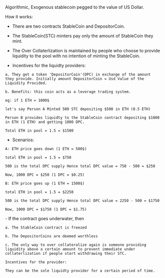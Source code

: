 Algorithmic, Exogenous stablecoin pegged to the value of US Dollar.

How it works:

- There are two contracts StableCoin and DepositorCoin.

- The StableCoin(STC) minters pay only the amount of StableCoin they mint.

- The Over Collaterlization is maintained by people who choose to provide liquidity to the pool with no intention of minting the StableCoin.

- Incentives for the liquidty providers:
````
a. They get a token 'DepositorCoin'(DPC) in exchange of the amount they provide. Initially amount DepositorCoin = Usd Value of the Liquidity Provided.

b. Benefits: this coin acts as a leverage trading system.

eg: if 1 ETH = 1000$

let's say Person A Minted 500 STC depositing $500 in ETH (0.5 ETH)

Person B provides liquidty to the StableCoin contract depositing $1000 in ETH (1 ETH) and getting 1000 DPC.

Total ETH in pool = 1.5 = $1500
````

- Scenarios:
````
A: ETH price goes down (1 ETH = 500$)

total ETH in pool = 1.5 = $750

500 is the total DPC supply Hence total DPC value = 750 - 500 = $250

Now, 1000 DPC = $250 (1 DPC = $0.25)

B: ETH price goes up (1 ETH = 1500$)

total ETH in pool = 1.5 = $2250

500 is the total DPC supply Hence total DPC value = 2250 - 500 = $1750

Now, 1000 DPC = $1750 (1 DPC = $1.75)
````

\- If the contract goes underwater, then
````
a. The StableCoin contract is freezed

b. The DepositorCoins are deemed worthless

c. The only way to over collateralize again is someone providing liquidity above a certain amount to prevent immediate under collaterlization if people start withdrawing their STC.

Incentives for the provider:

They can be the sole liquidty provider for a certain period of time.
````

